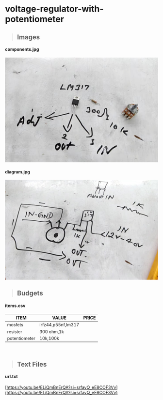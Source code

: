 # voltage-regulator-with-potentiometer
> ## Images

####  components.jpg
![components.jpg](./components.jpg 'components.jpg')
####  diagram.jpg
![diagram.jpg](./diagram.jpg 'diagram.jpg')
<br>

> ## Budgets

####  items.csv
| ITEM          | VALUE              | PRICE |
| ------------- | ------------------ | ----- |
| mosfets       | irfz44,p55nf,lm317 |       |
| resister      | 300 ohm,1k         |       |
| potentiometer | 10k,100k           |       |


<br>

> ## Text Files

#### url.txt

[https://youtu.be/ELiQmBnErQA?si=srfavQ_eE8COF3Vv](https://youtu.be/ELiQmBnErQA?si=srfavQ_eE8COF3Vv)

<br>

